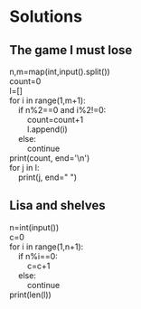 # Solutions

## The game I must lose
n,m=map(int,input().split())<br>
count=0<br>
l=[]<br>
for i in range(1,m+1):<br>
&nbsp;&nbsp;&nbsp;&nbsp;if n%2==0 and i%2!=0:<br>
&nbsp;&nbsp;&nbsp;&nbsp;&nbsp;&nbsp;&nbsp;&nbsp;count=count+1<br>
&nbsp;&nbsp;&nbsp;&nbsp;&nbsp;&nbsp;&nbsp;&nbsp;l.append(i)<br>
&nbsp;&nbsp;&nbsp;&nbsp;else:<br>
&nbsp;&nbsp;&nbsp;&nbsp;&nbsp;&nbsp;&nbsp;&nbsp;continue<br>
print(count, end='\n')<br>
for j in l:<br>
&nbsp;&nbsp;&nbsp;&nbsp;print(j, end=" ")<br>

## Lisa and shelves
n=int(input())<br>
c=0<br>
for i in range(1,n+1):<br>
&nbsp;&nbsp;&nbsp;&nbsp;if n%i==0:<br>
&nbsp;&nbsp;&nbsp;&nbsp;&nbsp;&nbsp;&nbsp;&nbsp;c=c+1<br>
&nbsp;&nbsp;&nbsp;&nbsp;else:<br>
&nbsp;&nbsp;&nbsp;&nbsp;&nbsp;&nbsp;&nbsp;&nbsp;continue<br>
print(len(l))<br>
